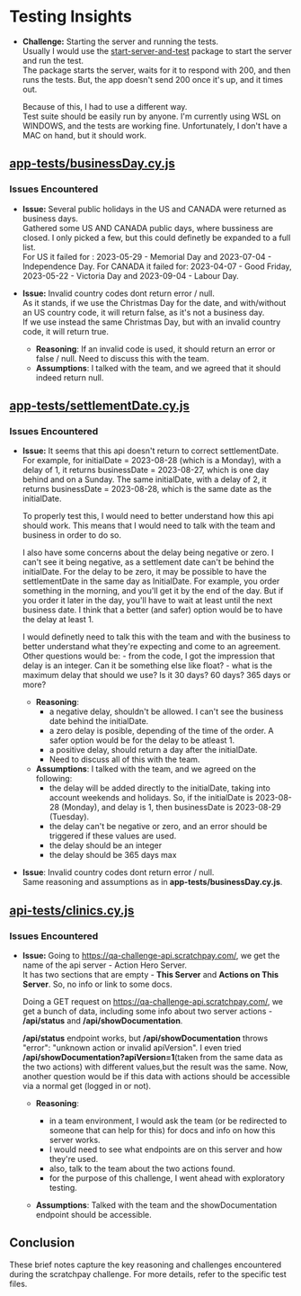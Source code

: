 # Testing Insights

- **Challenge:** Starting the server and running the tests.  
  Usually I would use the [start-server-and-test](https://www.npmjs.com/package/start-server-and-test) package to start the server and run the test.  
  The package starts the server, waits for it to respond with 200, and then runs the tests. But, the app doesn't send 200 once it's up,
  and it times out.

  Because of this, I had to use a different way.  
  Test suite should be easily run by anyone. I'm currently using WSL on WINDOWS, and the tests are working fine. Unfortunately, I don't have a MAC on hand, but it should work.

## [app-tests/businessDay.cy.js](e2e/app-tests/businessDay.cy.js)

### Issues Encountered

- **Issue:** Several public holidays in the US and CANADA were returned as business days.  
  Gathered some US AND CANADA public days, where bussiness are closed. I only picked a few, but this could definetly be expanded to a full list.  
  For US it failed for : 2023-05-29 - Memorial Day and 2023-07-04 - Independence Day.
  For CANADA it failed for: 2023-04-07 - Good Friday, 2023-05-22 - Victoria Day and 2023-09-04 - Labour Day.

- **Issue:** Invalid country codes dont return error / null.  
  As it stands, if we use the Christmas Day for the date, and with/without an US country code, it will return false, as it's not a business day.  
  If we use instead the same Christmas Day, but with an invalid country code, it will return true.
  - **Reasoning**: If an invalid code is used, it should return an error or false / null. Need to discuss this with the team.
  - **Assumptions**: I talked with the team, and we agreed that it should indeed return null.

## [app-tests/settlementDate.cy.js](e2e/app-tests/settlementDate.cy.js)

### Issues Encountered

- **Issue:** It seems that this api doesn't return to correct settlementDate.
  For example, for initialDate = 2023-08-28 (which is a Monday), with a delay of 1, it returns businessDate = 2023-08-27, which is one day behind and on a Sunday. The same initialDate, with a delay of 2, it returns businessDate = 2023-08-28, which is the same date as the initialDate.

  To properly test this, I would need to better understand how this api should work. This means that I would need to talk with the team and business in order to do so.

  I also have some concerns about the delay being negative or zero. I can't see it being negative, as a settlement date can't be behind the initialDate.
  For the delay to be zero, it may be possible to have the settlementDate in the same day as InitialDate. For example, you order something in the morning, and you'll get it by the end of the day.
  But if you order it later in the day, you'll have to wait at least until the next business date.
  I think that a better (and safer) option would be to have the delay at least 1.

  I would definetly need to talk this with the team and with the business to better understand what they're expecting and come to an agreement.
  Other questions would be: - from the code, I got the impression that delay is an integer. Can it be something else like float? - what is the maximum delay that should we use? Is it 30 days? 60 days? 365 days or more?

  - **Reasoning**:
    - a negative delay, shouldn't be allowed. I can't see the business date behind the initialDate.
    - a zero delay is posible, depending of the time of the order. A safer option would be for the delay to be atleast 1.
    - a positive delay, should return a day after the initialDate.
    - Need to discuss all of this with the team.
  - **Assumptions**: I talked with the team, and we agreed on the following:
    - the delay will be added directly to the initialDate, taking into account weekends and holidays. So, if the initialDate is 2023-08-28 (Monday), and delay is 1, then businessDate is 2023-08-29 (Tuesday).
    - the delay can't be negative or zero, and an error should be triggered if these values are used.
    - the delay should be an integer
    - the delay should be 365 days max

- **Issue**: Invalid country codes dont return error / null.  
  Same reasoning and assumptions as in **app-tests/businessDay.cy.js**.

## [api-tests/clinics.cy.js](e2e/api-tests/clinics.cy.js)

### Issues Encountered

- **Issue:**
  Going to https://qa-challenge-api.scratchpay.com/, we get the name of the api server - Action Hero Server.  
  It has two sections that are empty - **This Server** and **Actions on This Server**. So, no info or link to some docs.

  Doing a GET request on https://qa-challenge-api.scratchpay.com/, we get a bunch of data, including some info about two server actions - **/api/status** and **/api/showDocumentation**.

  **/api/status** endpoint works, but **/api/showDocumentation** throws "error": "unknown action or invalid apiVersion".
  I even tried **/api/showDocumentation?apiVersion=1**(taken from the same data as the two actions) with different values,but the result was the same.
  Now, another question would be if this data with actions should be accessible via a normal get (logged in or not).

  - **Reasoning**:

    - in a team environment, I would ask the team (or be redirected to someone that can help for this) for docs and info on how this server works.
    - I would need to see what endpoints are on this server and how they're used.
    - also, talk to the team about the two actions found.
    - for the purpose of this challenge, I went ahead with exploratory testing.

  - **Assumptions**: Talked with the team and the showDocumentation endpoint should be accessible.

## Conclusion

These brief notes capture the key reasoning and challenges encountered during the scratchpay challenge. For more details, refer to the specific test files.
